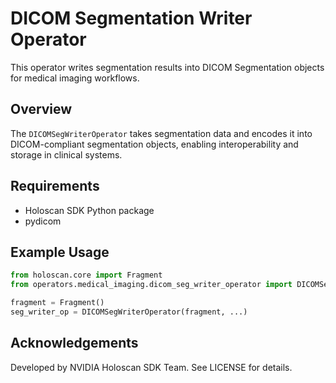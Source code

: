 # DICOM Segmentation Writer Operator

This operator writes segmentation results into DICOM Segmentation objects for medical imaging workflows.

## Overview

The `DICOMSegWriterOperator` takes segmentation data and encodes it into DICOM-compliant segmentation objects, enabling interoperability and storage in clinical systems.

## Requirements

- Holoscan SDK Python package
- pydicom

## Example Usage

```python
from holoscan.core import Fragment
from operators.medical_imaging.dicom_seg_writer_operator import DICOMSegWriterOperator

fragment = Fragment()
seg_writer_op = DICOMSegWriterOperator(fragment, ...)
```

## Acknowledgements

Developed by NVIDIA Holoscan SDK Team. See LICENSE for details.
